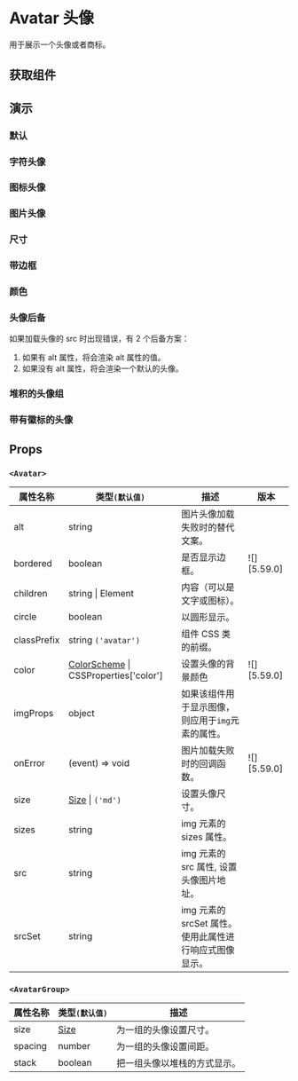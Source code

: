 # Avatar 头像

用于展示一个头像或者商标。

## 获取组件

<!--{include:<import-guide>}-->

## 演示

### 默认

<!--{include:`basic.md`}-->

### 字符头像

<!--{include:`text.md`}-->

### 图标头像

<!--{include:`icon.md`}-->

### 图片头像

<!--{include:`image.md`}-->

### 尺寸

<!--{include:`size.md`}-->

### 带边框

<!--{include:`bordered.md`}-->

### 颜色

<!--{include:`color.md`}-->

### 头像后备

如果加载头像的 src 时出现错误，有 2 个后备方案：

1. 如果有 alt 属性，将会渲染 alt 属性的值。
2. 如果没有 alt 属性，将会渲染一个默认的头像。

<!--{include:`fallback.md`}-->

### 堆积的头像组

<!--{include:`stack.md`}-->

### 带有徽标的头像

<!--{include:`badge.md`}-->

## Props

### `<Avatar>`

| 属性名称    | 类型`(默认值)`                                        | 描述                                                    | 版本        |
| ----------- | ----------------------------------------------------- | ------------------------------------------------------- | ----------- |
| alt         | string                                                | 图片头像加载失败时的替代文案。                          |             |
| bordered    | boolean                                               | 是否显示边框。                                          | ![][5.59.0] |
| children    | string \| Element<typeof Icon>                        | 内容（可以是文字或图标）。                              |             |
| circle      | boolean                                               | 以圆形显示。                                            |             |
| classPrefix | string `('avatar')`                                   | 组件 CSS 类的前缀。                                     |             |
| color       | [ColorScheme][color-scheme] \| CSSProperties['color'] | 设置头像的背景颜色                                      | ![][5.59.0] |
| imgProps    | object                                                | 如果该组件用于显示图像，则应用于`img`元素的属性。       |             |
| onError     | (event) => void                                       | 图片加载失败时的回调函数。                              | ![][5.59.0] |
| size        | [Size][size] \| `('md')`                              | 设置头像尺寸。                                          |             |
| sizes       | string                                                | img 元素的 sizes 属性。                                 |             |
| src         | string                                                | img 元素的 src 属性, 设置头像图片地址。                 |             |
| srcSet      | string                                                | img 元素的 srcSet 属性。 使用此属性进行响应式图像显示。 |             |

### `<AvatarGroup>`

| 属性名称 | 类型`(默认值)` | 描述                         |
| -------- | -------------- | ---------------------------- |
| size     | [Size][size]   | 为一组的头像设置尺寸。       |
| spacing  | number         | 为一组的头像设置间距。       |
| stack    | boolean        | 把一组头像以堆栈的方式显示。 |

<!--{include:(_common/types/color-scheme.md)}-->
<!--{include:(_common/types/size.md)}-->

[color-scheme]: #code-ts-color-scheme-code
[size]: #code-ts-size-code
